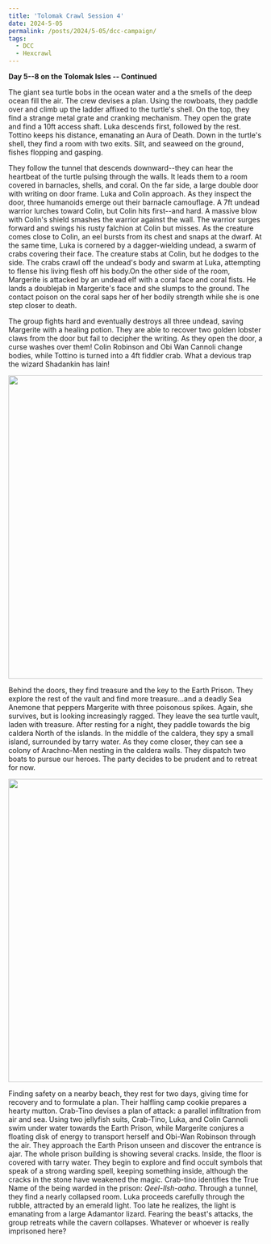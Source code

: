 ```yaml
---
title: 'Tolomak Crawl Session 4'
date: 2024-5-05
permalink: /posts/2024/5-05/dcc-campaign/
tags:
  - DCC
  - Hexcrawl
---
```


**Day 5--8 on the Tolomak Isles -- Continued**

The giant sea turtle bobs in the ocean water and a the smells of the deep ocean fill the air. The crew devises a plan. Using the rowboats, they paddle over and climb up the ladder affixed to the turtle's shell. On the top, they find a strange metal grate and cranking mechanism. They open the grate and find a 10ft access shaft. Luka descends first, followed by the rest. Tottino keeps his distance, emanating an Aura of Death. Down in the turtle's shell, they find a room with two exits. Silt, and seaweed on the ground, fishes flopping and gasping. 

They follow the tunnel that descends downward--they can hear the heartbeat of the turtle pulsing through the walls. It leads them to a room covered in barnacles, shells, and coral. On the far side, a large double door with writing on door frame. Luka and Colin approach. As they inspect the door, three humanoids emerge out their barnacle camouflage. A 7ft undead warrior lurches toward Colin, but Colin hits first--and hard. A massive blow with Colin's shield smashes the warrior against the wall. The warrior surges forward and swings his rusty falchion at Colin but misses. As the creature comes close to Colin, an eel bursts from its chest and snaps at the dwarf. At the same time, Luka is cornered by a dagger-wielding undead, a swarm of crabs covering their face. The creature stabs at Colin, but he dodges to the side. The crabs crawl off the undead's body and swarm at Luka, attempting to flense his living flesh off his body.On the other side of the room, Margerite is attacked by an undead elf with a coral face and coral fists. He lands a doublejab in Margerite's face and she slumps to the ground. The contact poison on the coral saps her of her bodily strength while she is one step closer to death. 

The group fights hard and eventually destroys all three undead, saving Margerite with a healing potion. They are able to recover two golden lobster claws from the door but fail to decipher the writing. As they open the door, a curse washes over them! Colin Robinson and Obi Wan Cannoli change bodies, while Tottino is turned into a 4ft fiddler crab. What a devious trap the wizard Shadankin has lain!

<img src="http://alchemical-lich.github.io/images/crab1.jpeg" width="600"/>

Behind the doors, they find treasure and the key to the Earth Prison. They explore the rest of the vault and find more treasure...and a deadly Sea Anemone that peppers Margerite with three poisonous spikes. Again, she survives, but is looking increasingly ragged. They leave the sea turtle vault, laden with treasure. After resting for a night, they paddle towards the big caldera North of the islands. In the middle of the caldera, they spy a small island, surrounded by tarry water. As they come closer, they can see a colony of Arachno-Men nesting in the caldera walls. They dispatch two boats to pursue our heroes. The party decides to be prudent and to retreat for now.

<img src="http://alchemical-lich.github.io/images/crab2.jpeg" width="600"/>

Finding safety on a nearby beach, they rest for two days, giving time for recovery and to formulate a plan. Their halfling camp cookie prepares a hearty mutton. Crab-Tino devises a plan of attack: a parallel infiltration from air and sea. Using two jellyfish suits, Crab-Tino, Luka, and Colin Cannoli swim under water towards the Earth Prison, while Margerite conjures a floating disk of energy to transport herself and Obi-Wan Robinson through the air. They approach the Earth Prison unseen and discover the entrance is ajar. The whole prison building is showing several cracks. Inside, the floor is covered with tarry water. They begin to explore and find occult symbols that speak of a strong warding spell, keeping something inside, although the cracks in the stone have weakened the magic. Crab-tino identifies the True Name of the being warded in the prison: *Qeel-Ilsh-aaha*. Through a tunnel, they find a nearly collapsed room. Luka proceeds carefully through the rubble, attracted by an emerald light. Too late he realizes, the light is emanating from a large Adamantor lizard. Fearing the beast's attacks, the group retreats while the cavern collapses. Whatever or whoever is really imprisoned here? 


